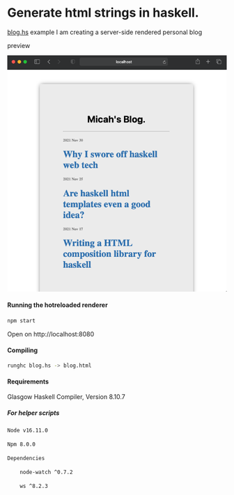 # Generate html strings in haskell.

[blog.hs](blog.hs) example I am creating a server-side rendered personal blog

preview

![blog.hs rendered to html](screen_blog.png)

#### Running the hotreloaded renderer

```bash
npm start
```
Open on http://localhost:8080

#### Compiling

```bash
runghc blog.hs -> blog.html
```

#### Requirements

Glasgow Haskell Compiler, Version 8.10.7

##### For helper scripts
    Node v16.11.0

    Npm 8.0.0

    Dependencies

        node-watch ^0.7.2

        ws ^8.2.3